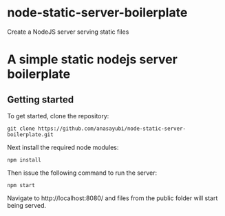 # node-static-server-boilerplate
Create a NodeJS server serving static files

# A simple static nodejs server boilerplate

## Getting started

To get started, clone the repository:
```
git clone https://github.com/anasayubi/node-static-server-boilerplate.git
```

Next install the required node modules:

```
npm install
```

Then issue the following command to run the server:

```
npm start
```

Navigate to http://localhost:8080/ and files from the public folder will start being served.